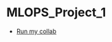 # MLOPS_Project_1

* [Run my collab](https://colab.research.google.com/github/satyanarayanaallam/MLOPS_Project_1/blob/main/Uber_Case_Study.ipynb#scrollTo=sfNGLIgUybqK)
